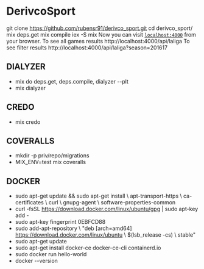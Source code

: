 # DerivcoSport

git clone https://github.com/rubensr91/derivco_sport.git
cd derivco_sport/
mix deps.get
mix compile
iex -S mix
Now you can visit [`localhost:4000`](http://localhost:4000) from your browser.
To see all games results
http://localhost:4000/api/laliga
To see filter results
http://localhost:4000/api/laliga?season=201617

## DIALYZER
 * mix do deps.get, deps.compile, dialyzer --plt
 * mix dialyzer
 
## CREDO
 * mix credo

## COVERALLS
 * mkdir -p priv/repo/migrations
 * MIX_ENV=test mix coveralls

## DOCKER
 * sudo apt-get update && sudo apt-get install \ apt-transport-https \ ca-certificates \ curl \ gnupg-agent \ software-properties-common
 * curl -fsSL https://download.docker.com/linux/ubuntu/gpg | sudo apt-key add -
 * sudo apt-key fingerprint 0EBFCD88
 * sudo add-apt-repository \ "deb [arch=amd64] https://download.docker.com/linux/ubuntu \ $(lsb_release -cs) \ stable"
 * sudo apt-get update
 * sudo apt-get install docker-ce docker-ce-cli containerd.io
 * sudo docker run hello-world
 * docker --version